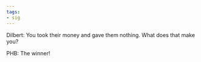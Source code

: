 ```yaml
---
tags:
- sig
---
```




Dilbert: You took their money and gave them nothing. What does that make you?

PHB: The winner!